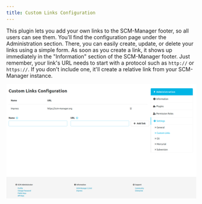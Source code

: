 ```yaml
---
title: Custom Links Configuration
---
```


This plugin lets you add your own links to the SCM-Manager footer, so all users can see them.
You'll find the configuration page under the Administration section. There, you can easily create, update, or delete your links using a simple form.
As soon as you create a link, it shows up immediately in the "Information" section of the SCM-Manager footer.
Just remember, your link's URL needs to start with a protocol such as `http://` or `https://`.
If you don't include one, it'll create a relative link from your SCM-Manager instance.

![Configuration form](assets/custom-links-config.png)
